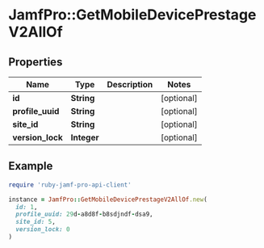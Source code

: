 # JamfPro::GetMobileDevicePrestageV2AllOf

## Properties

| Name | Type | Description | Notes |
| ---- | ---- | ----------- | ----- |
| **id** | **String** |  | [optional] |
| **profile_uuid** | **String** |  | [optional] |
| **site_id** | **String** |  | [optional] |
| **version_lock** | **Integer** |  | [optional] |

## Example

```ruby
require 'ruby-jamf-pro-api-client'

instance = JamfPro::GetMobileDevicePrestageV2AllOf.new(
  id: 1,
  profile_uuid: 29d-a8d8f-b8sdjndf-dsa9,
  site_id: 5,
  version_lock: 0
)
```

